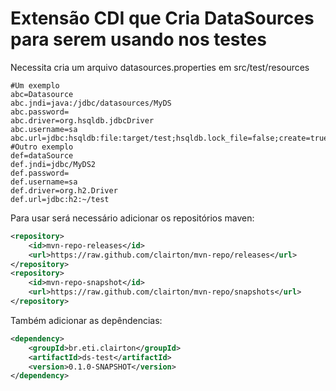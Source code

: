 # Extensão CDI que Cria DataSources para serem usando nos testes

Necessita cria um arquivo datasources.properties em src/test/resources

```properties
#Um exemplo
abc=Datasource
abc.jndi=java:/jdbc/datasources/MyDS
abc.password=
abc.driver=org.hsqldb.jdbcDriver
abc.username=sa
abc.url=jdbc:hsqldb:file:target/test;hsqldb.lock_file=false;create=true
#Outro exemplo
def=dataSource
def.jndi=jdbc/MyDS2
def.password=
def.username=sa
def.driver=org.h2.Driver
def.url=jdbc:h2:~/test
```

Para usar será necessário adicionar os repositórios maven:

```xml
<repository>
	<id>mvn-repo-releases</id>
	<url>https://raw.github.com/clairton/mvn-repo/releases</url>
</repository>
<repository>
	<id>mvn-repo-snapshot</id>
	<url>https://raw.github.com/clairton/mvn-repo/snapshots</url>
</repository>
```
 Também adicionar as depêndencias:
```xml
<dependency>
    <groupId>br.eti.clairton</groupId>
	<artifactId>ds-test</artifactId>
	<version>0.1.0-SNAPSHOT</version>
</dependency>
```
